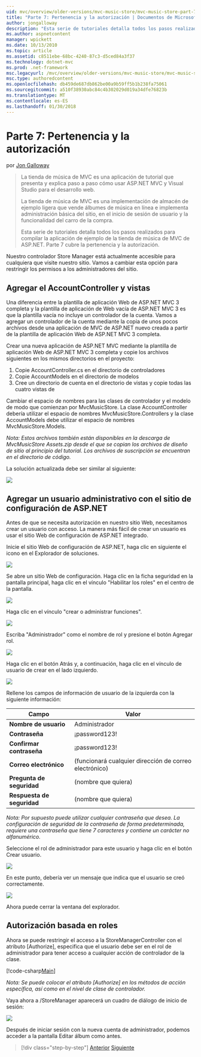 ```yaml
---
uid: mvc/overview/older-versions/mvc-music-store/mvc-music-store-part-7
title: "Parte 7: Pertenencia y la autorización | Documentos de Microsoft"
author: jongalloway
description: "Esta serie de tutoriales detalla todos los pasos realizados para compilar la aplicación de ejemplo de la tienda de música de MVC de ASP.NET. Parte 7 cubre la pertenencia y la autorización."
ms.author: aspnetcontent
manager: wpickett
ms.date: 10/13/2010
ms.topic: article
ms.assetid: c8511ebe-68bc-4240-87c3-d5ced84a3f37
ms.technology: dotnet-mvc
ms.prod: .net-framework
msc.legacyurl: /mvc/overview/older-versions/mvc-music-store/mvc-music-store-part-7
msc.type: authoredcontent
ms.openlocfilehash: db459de687db862be00a9b59ff5b1b238fa75061
ms.sourcegitcommit: a510f38930abc84c4b302029d019a34dfe76823b
ms.translationtype: MT
ms.contentlocale: es-ES
ms.lasthandoff: 01/30/2018
---
```

<a name="part-7-membership-and-authorization"></a>Parte 7: Pertenencia y la autorización
====================
por [Jon Galloway](https://github.com/jongalloway)

> La tienda de música de MVC es una aplicación de tutorial que presenta y explica paso a paso cómo usar ASP.NET MVC y Visual Studio para el desarrollo web.  
>   
> La tienda de música de MVC es una implementación de almacén de ejemplo ligera que vende álbumes de música en línea e implementa administración básica del sitio, en el inicio de sesión de usuario y la funcionalidad del carro de la compra.  
>   
> Esta serie de tutoriales detalla todos los pasos realizados para compilar la aplicación de ejemplo de la tienda de música de MVC de ASP.NET. Parte 7 cubre la pertenencia y la autorización.


Nuestro controlador Store Manager está actualmente accesible para cualquiera que visite nuestro sitio. Vamos a cambiar esta opción para restringir los permisos a los administradores del sitio.

## <a name="adding-the-accountcontroller-and-views"></a>Agregar el AccountController y vistas

Una diferencia entre la plantilla de aplicación Web de ASP.NET MVC 3 completa y la plantilla de aplicación de Web vacía de ASP.NET MVC 3 es que la plantilla vacía no incluye un controlador de la cuenta. Vamos a agregar un controlador de la cuenta mediante la copia de unos pocos archivos desde una aplicación de MVC de ASP.NET nuevo creada a partir de la plantilla de aplicación Web de ASP.NET MVC 3 completa.

Crear una nueva aplicación de ASP.NET MVC mediante la plantilla de aplicación Web de ASP.NET MVC 3 completa y copie los archivos siguientes en los mismos directorios en el proyecto:

1. Copie AccountController.cs en el directorio de controladores
2. Copie AccountModels en el directorio de modelos
3. Cree un directorio de cuenta en el directorio de vistas y copie todas las cuatro vistas de

Cambiar el espacio de nombres para las clases de controlador y el modelo de modo que comienzan por MvcMusicStore. La clase AccountController debería utilizar el espacio de nombres MvcMusicStore.Controllers y la clase AccountModels debe utilizar el espacio de nombres MvcMusicStore.Models.

*Nota: Estos archivos también están disponibles en la descarga de MvcMusicStore Assets.zip desde el que se copian los archivos de diseño de sitio al principio del tutorial. Los archivos de suscripción se encuentran en el directorio de código.*

La solución actualizada debe ser similar al siguiente:

![](mvc-music-store-part-7/_static/image1.png)

## <a name="adding-an-administrative-user-with-the-aspnet-configuration-site"></a>Agregar un usuario administrativo con el sitio de configuración de ASP.NET

Antes de que se necesita autorización en nuestro sitio Web, necesitamos crear un usuario con acceso. La manera más fácil de crear un usuario es usar el sitio Web de configuración de ASP.NET integrado.

Inicie el sitio Web de configuración de ASP.NET, haga clic en siguiente el icono en el Explorador de soluciones.

![](mvc-music-store-part-7/_static/image2.png)

Se abre un sitio Web de configuración. Haga clic en la ficha seguridad en la pantalla principal, haga clic en el vínculo "Habilitar los roles" en el centro de la pantalla.

![](mvc-music-store-part-7/_static/image3.png)

Haga clic en el vínculo "crear o administrar funciones".

![](mvc-music-store-part-7/_static/image4.png)

Escriba "Administrador" como el nombre de rol y presione el botón Agregar rol.

![](mvc-music-store-part-7/_static/image5.png)

Haga clic en el botón Atrás y, a continuación, haga clic en el vínculo de usuario de crear en el lado izquierdo.

![](mvc-music-store-part-7/_static/image6.png)

Rellene los campos de información de usuario de la izquierda con la siguiente información:

| **Campo** | **Valor** |
| --- | --- |
| **Nombre de usuario** | Administrador |
| **Contraseña** | ¡password123! |
| **Confirmar contraseña** | ¡password123! |
| **Correo electrónico** | (funcionará cualquier dirección de correo electrónico) |
| **Pregunta de seguridad** | (nombre que quiera) |
| **Respuesta de seguridad** | (nombre que quiera) |

*Nota: Por supuesto puede utilizar cualquier contraseña que desea. La configuración de seguridad de la contraseña de forma predeterminada, requiere una contraseña que tiene 7 caracteres y contiene un carácter no alfanumérico.*

Seleccione el rol de administrador para este usuario y haga clic en el botón Crear usuario.

![](mvc-music-store-part-7/_static/image7.png)

En este punto, debería ver un mensaje que indica que el usuario se creó correctamente.

![](mvc-music-store-part-7/_static/image8.png)

Ahora puede cerrar la ventana del explorador.

## <a name="role-based-authorization"></a>Autorización basada en roles

Ahora se puede restringir el acceso a la StoreManagerController con el atributo [Authorize], especifica que el usuario debe ser en el rol de administrador para tener acceso a cualquier acción de controlador de la clase.

[!code-csharp[Main](mvc-music-store-part-7/samples/sample1.cs)]

*Nota: Se puede colocar el atributo [Authorize] en los métodos de acción específica, así como en el nivel de clase de controlador.*

Vaya ahora a /StoreManager aparecerá un cuadro de diálogo de inicio de sesión:

![](mvc-music-store-part-7/_static/image9.png)

Después de iniciar sesión con la nueva cuenta de administrador, podemos acceder a la pantalla Editar álbum como antes.

>[!div class="step-by-step"]
[Anterior](mvc-music-store-part-6.md)
[Siguiente](mvc-music-store-part-8.md)

